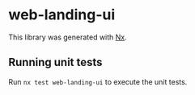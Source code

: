 # web-landing-ui

This library was generated with [Nx](https://nx.dev).

## Running unit tests

Run `nx test web-landing-ui` to execute the unit tests.
